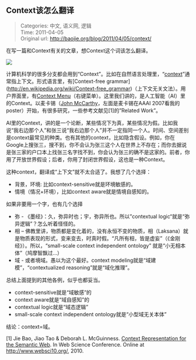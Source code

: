 Context该怎么翻译
---
    
> Categories: 中文, 语义网, 逻辑  
> Time: 2011-04-05  
> Original url: <http://baojie.org/blog/2011/04/05/context/>
    
在写一篇和Context有关的文章，想Context这个词该怎么翻译。

![](http://baojie.org/blog/wp-content/uploads/2011/04/john-mccarthy-2007.jpg?w=150)


计算机科学的很多分支都会用到“Context”。比如在自然语言处理里，“[context](http://en.wikipedia.org/wiki/Context_(language_use))”通常指上下文。形式语言里，有[Context-free grammar](http://en.wikipedia.org/wiki/Context-free_grammar)（上下文无关文法）。用户界面里，有[Context Menu](http://en.wikipedia.org/wiki/Context_menu)（右键菜单）。这里我们讲的，是人工智能（AI）里的Context。以麦卡锡（[John McCarthy](http://en.wikipedia.org/wiki/John_McCarthy_(computer_scientist))，左面是麦卡锡在AAAI 2007看我的poster）开始，有很多研究，一些参考文献见[1]的”Related Work”。

AI里的Context，讲的是一个论断，某些情况下为真，某些情况为假。比如我说“我右边那个人”和张三说“我右边那个人”并不一定指同一个人。时间、空间差别是context最常见的种类。也有其他的context，比如隐含假设。例如，你在Google上搜张三，搜不到，你不会认为张三这个人在世界上不存在；而你去据说是张三家的户口本上找张三名字找不到，你会认为张三的确不是这家的。前者，你用了开放世界假设；后者，你用了封闭世界假设，这也是一种Context。

这种context，翻译成“上下文”就不太合适了。我想了几个选择：

- 背景，环境: 比如context-sensitive就是环境敏感的。
- 情境（情况+环境），比如context aware就是情境自感知的。

如果非要用一个字，也有几个选择

- 弥 - 《墨经》：久，弥异时也；宇，弥异所也。所以”contextual logic“就是“弥异逻辑”？怎么听着怪怪的。
- 相 – 佛教里讲，物质都是变化着的，没有永恒不变的物质，相（Laksana）就是物质表现的形式，变来变去，时真时假。“凡所有相，皆是虚妄”（《金刚经》）。所以，“small-scale context independent ontology” 就是“小无相本体”（鸠摩智飘过…）
- 域 - 或者境域。愚以为这个最好。context modeling就是“域建模”，“contextualized reasoning”就是“域化推理”。

总结上面提到的其他各例，似乎也都妥当。

- context-sensitive就是“域敏感”的
- context aware就是“域自感知”的
- contextual logic就是“域态逻辑”
- small-scale context independent ontology就是“小型域无关本体”

结论：context=域。

[1] Jie Bao, Jiao Tao & Deborah L. McGuinness. [Context Representation for the Semantic Web](http://www.cs.rpi.edu/~baojie/pub/2010-03-25_context_websci.pdf). In Web Science Conference. Online at http://www.websci10.org/, 2010.      
    